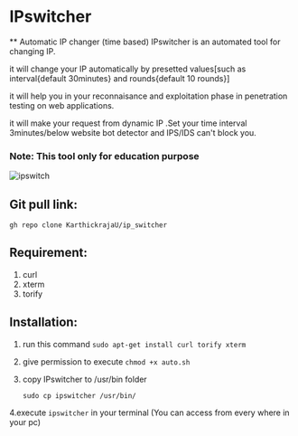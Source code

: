 # IPswitcher

** Automatic IP changer (time based) 
IPswitcher is an automated tool for changing IP.

it will change your IP automatically by presetted values[such as interval{default 30minutes} and rounds{default 10 rounds}]

it will help you in your reconnaisance and exploitation phase in penetration testing on web applications.

it will make your request from dynamic IP .Set your time interval 3minutes/below website bot detector and IPS/IDS can't block you.

### Note: This tool only for education purpose

![ipswitch](https://user-images.githubusercontent.com/74852121/170251754-7a5bbf7a-f69a-4b30-97c0-d833dfa3587d.png)


## Git pull link:
	gh repo clone KarthickrajaU/ip_switcher
	
## Requirement:
1. curl
2. xterm
3. torify

## Installation:
1. run this command 
	`sudo apt-get install curl torify xterm`
2. give permission to execute
	`chmod +x auto.sh`

3. copy IPswitcher to /usr/bin folder
	
	`sudo cp ipswitcher /usr/bin/`

4.execute 
`ipswitcher` in your terminal (You can access from every where in your pc)

